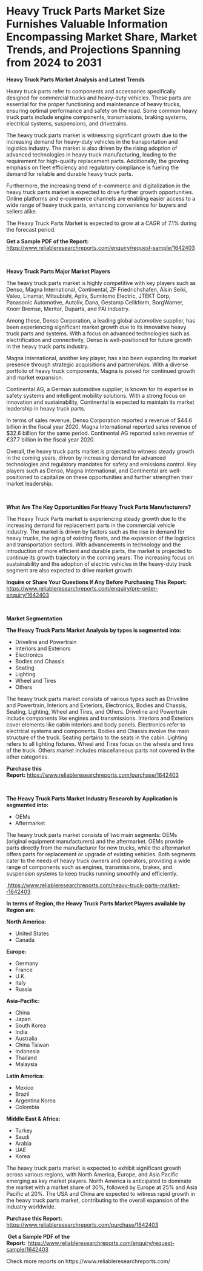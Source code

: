 <p><h1>Heavy Truck Parts Market Size Furnishes Valuable Information Encompassing Market Share, Market Trends, and Projections Spanning from 2024 to 2031</h1></p><p><strong>Heavy Truck Parts Market Analysis and Latest Trends</strong></p>
<p><p>Heavy truck parts refer to components and accessories specifically designed for commercial trucks and heavy-duty vehicles. These parts are essential for the proper functioning and maintenance of heavy trucks, ensuring optimal performance and safety on the road. Some common heavy truck parts include engine components, transmissions, braking systems, electrical systems, suspensions, and drivetrains.</p><p>The heavy truck parts market is witnessing significant growth due to the increasing demand for heavy-duty vehicles in the transportation and logistics industry. The market is also driven by the rising adoption of advanced technologies in heavy truck manufacturing, leading to the requirement for high-quality replacement parts. Additionally, the growing emphasis on fleet efficiency and regulatory compliance is fueling the demand for reliable and durable heavy truck parts.</p><p>Furthermore, the increasing trend of e-commerce and digitalization in the heavy truck parts market is expected to drive further growth opportunities. Online platforms and e-commerce channels are enabling easier access to a wide range of heavy truck parts, enhancing convenience for buyers and sellers alike.</p><p>The Heavy Truck Parts Market is expected to grow at a CAGR of 7.1% during the forecast period.</p></p>
<p><strong>Get a Sample PDF of the Report:&nbsp;</strong> <a href="https://www.reliableresearchreports.com/enquiry/request-sample/1642403">https://www.reliableresearchreports.com/enquiry/request-sample/1642403</a></p>
<p>&nbsp;</p>
<p><strong>Heavy Truck Parts Major Market Players</strong></p>
<p><p>The heavy truck parts market is highly competitive with key players such as Denso, Magna International, Continental, ZF Friedrichshafen, Aisin Seiki, Valeo, Linamar, Mitsubishi, Aptiv, Sumitomo Electric, JTEKT Corp, Panasonic Automotive, Autoliv, Dana, Gestamp Celikform, BorgWarner, Knorr Bremse, Meritor, Duparts, and PAI Industry.</p><p>Among these, Denso Corporation, a leading global automotive supplier, has been experiencing significant market growth due to its innovative heavy truck parts and systems. With a focus on advanced technologies such as electrification and connectivity, Denso is well-positioned for future growth in the heavy truck parts industry.</p><p>Magna International, another key player, has also been expanding its market presence through strategic acquisitions and partnerships. With a diverse portfolio of heavy truck components, Magna is poised for continued growth and market expansion.</p><p>Continental AG, a German automotive supplier, is known for its expertise in safety systems and intelligent mobility solutions. With a strong focus on innovation and sustainability, Continental is expected to maintain its market leadership in heavy truck parts.</p><p>In terms of sales revenue, Denso Corporation reported a revenue of $44.6 billion in the fiscal year 2020. Magna International reported sales revenue of $32.6 billion for the same period. Continental AG reported sales revenue of €37.7 billion in the fiscal year 2020.</p><p>Overall, the heavy truck parts market is projected to witness steady growth in the coming years, driven by increasing demand for advanced technologies and regulatory mandates for safety and emissions control. Key players such as Denso, Magna International, and Continental are well-positioned to capitalize on these opportunities and further strengthen their market leadership.</p></p>
<p>&nbsp;</p>
<p><strong>What Are The Key Opportunities For Heavy Truck Parts Manufacturers?</strong></p>
<p><p>The Heavy Truck Parts market is experiencing steady growth due to the increasing demand for replacement parts in the commercial vehicle industry. The market is driven by factors such as the rise in demand for heavy trucks, the aging of existing fleets, and the expansion of the logistics and transportation sectors. With advancements in technology and the introduction of more efficient and durable parts, the market is projected to continue its growth trajectory in the coming years. The increasing focus on sustainability and the adoption of electric vehicles in the heavy-duty truck segment are also expected to drive market growth.</p></p>
<p><strong>Inquire or Share Your Questions If Any Before Purchasing This Report:</strong> <a href="https://www.reliableresearchreports.com/enquiry/pre-order-enquiry/1642403">https://www.reliableresearchreports.com/enquiry/pre-order-enquiry/1642403</a></p>
<p>&nbsp;</p>
<p><strong>Market Segmentation</strong></p>
<p><strong>The Heavy Truck Parts Market Analysis by types is segmented into:</strong></p>
<p><ul><li>Driveline and Powertrain</li><li>Interiors and Exteriors</li><li>Electronics</li><li>Bodies and Chassis</li><li>Seating</li><li>Lighting</li><li>Wheel and Tires</li><li>Others</li></ul></p>
<p><p>The heavy truck parts market consists of various types such as Driveline and Powertrain, Interiors and Exteriors, Electronics, Bodies and Chassis, Seating, Lighting, Wheel and Tires, and Others. Driveline and Powertrain include components like engines and transmissions. Interiors and Exteriors cover elements like cabin interiors and body panels. Electronics refer to electrical systems and components. Bodies and Chassis involve the main structure of the truck. Seating pertains to the seats in the cabin. Lighting refers to all lighting fixtures. Wheel and Tires focus on the wheels and tires of the truck. Others market includes miscellaneous parts not covered in the other categories.</p></p>
<p><strong>Purchase this Report:&nbsp;</strong><a href="https://www.reliableresearchreports.com/purchase/1642403">https://www.reliableresearchreports.com/purchase/1642403</a></p>
<p>&nbsp;</p>
<p><strong>The Heavy Truck Parts Market Industry Research by Application is segmented into:</strong></p>
<p><ul><li>OEMs</li><li>Aftermarket</li></ul></p>
<p><p>The heavy truck parts market consists of two main segments: OEMs (original equipment manufacturers) and the aftermarket. OEMs provide parts directly from the manufacturer for new trucks, while the aftermarket offers parts for replacement or upgrade of existing vehicles. Both segments cater to the needs of heavy truck owners and operators, providing a wide range of components such as engines, transmissions, brakes, and suspension systems to keep trucks running smoothly and efficiently.</p></p>
<p><a href="https://www.reliableresearchreports.com/heavy-truck-parts-market-r1642403">&nbsp;https://www.reliableresearchreports.com/heavy-truck-parts-market-r1642403</a></p>
<p><strong>In terms of Region, the Heavy Truck Parts Market Players available by Region are:</strong></p>
<p>
    <p> <strong> North America: </strong>
        <ul>
            <li>United States</li>
            <li>Canada</li>
        </ul>
        </p> 
    <p> <strong> Europe: </strong>
        <ul>
            <li>Germany</li>
            <li>France</li>
            <li>U.K.</li>
            <li>Italy</li>
            <li>Russia</li>
        </ul>
        </p> 
    <p> <strong> Asia-Pacific: </strong>
        <ul>
            <li>China</li>
            <li>Japan</li>
            <li>South Korea</li>
            <li>India</li>
            <li>Australia</li>
            <li>China Taiwan</li>
            <li>Indonesia</li>
            <li>Thailand</li>
            <li>Malaysia</li>
        </ul>
        </p> 
    <p> <strong> Latin America: </strong>
        <ul>
            <li>Mexico</li>
            <li>Brazil</li>
            <li>Argentina Korea</li>
            <li>Colombia</li>
        </ul>
        </p> 
    <p> <strong> Middle East & Africa: </strong>
        <ul>
            <li>Turkey</li>
            <li>Saudi</li>
            <li>Arabia</li>
            <li>UAE</li>
            <li>Korea</li>
        </ul>
    </p>
    </p>
<p><p>The heavy truck parts market is expected to exhibit significant growth across various regions, with North America, Europe, and Asia Pacific emerging as key market players. North America is anticipated to dominate the market with a market share of 30%, followed by Europe at 25% and Asia Pacific at 20%. The USA and China are expected to witness rapid growth in the heavy truck parts market, contributing to the overall expansion of the industry worldwide.</p></p>
<p><strong>Purchase this Report: </strong><a href="https://www.reliableresearchreports.com/purchase/1642403">https://www.reliableresearchreports.com/purchase/1642403</a></p>
<p>&nbsp;<strong>Get a Sample PDF of the Report:&nbsp;&nbsp;</strong><a href="https://www.reliableresearchreports.com/enquiry/request-sample/1642403">https://www.reliableresearchreports.com/enquiry/request-sample/1642403</a></p>
<p><strong></strong></p>
<p>Check more reports on https://www.reliableresearchreports.com/</p>
